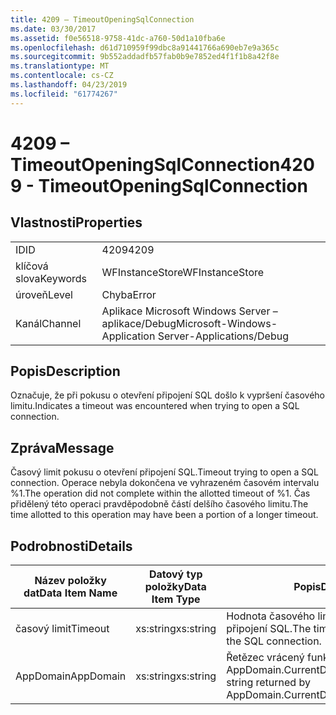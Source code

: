 ```yaml
---
title: 4209 – TimeoutOpeningSqlConnection
ms.date: 03/30/2017
ms.assetid: f0e56518-9758-41dc-a760-50d1a10fba6e
ms.openlocfilehash: d61d710959f99dbc8a91441766a690eb7e9a365c
ms.sourcegitcommit: 9b552addadfb57fab0b9e7852ed4f1f1b8a42f8e
ms.translationtype: MT
ms.contentlocale: cs-CZ
ms.lasthandoff: 04/23/2019
ms.locfileid: "61774267"
---
```

# <a name="4209---timeoutopeningsqlconnection"></a><span data-ttu-id="c513b-102">4209 – TimeoutOpeningSqlConnection</span><span class="sxs-lookup"><span data-stu-id="c513b-102">4209 - TimeoutOpeningSqlConnection</span></span>
## <a name="properties"></a><span data-ttu-id="c513b-103">Vlastnosti</span><span class="sxs-lookup"><span data-stu-id="c513b-103">Properties</span></span>  
  
|||  
|-|-|  
|<span data-ttu-id="c513b-104">ID</span><span class="sxs-lookup"><span data-stu-id="c513b-104">ID</span></span>|<span data-ttu-id="c513b-105">4209</span><span class="sxs-lookup"><span data-stu-id="c513b-105">4209</span></span>|  
|<span data-ttu-id="c513b-106">klíčová slova</span><span class="sxs-lookup"><span data-stu-id="c513b-106">Keywords</span></span>|<span data-ttu-id="c513b-107">WFInstanceStore</span><span class="sxs-lookup"><span data-stu-id="c513b-107">WFInstanceStore</span></span>|  
|<span data-ttu-id="c513b-108">úroveň</span><span class="sxs-lookup"><span data-stu-id="c513b-108">Level</span></span>|<span data-ttu-id="c513b-109">Chyba</span><span class="sxs-lookup"><span data-stu-id="c513b-109">Error</span></span>|  
|<span data-ttu-id="c513b-110">Kanál</span><span class="sxs-lookup"><span data-stu-id="c513b-110">Channel</span></span>|<span data-ttu-id="c513b-111">Aplikace Microsoft Windows Server – aplikace/Debug</span><span class="sxs-lookup"><span data-stu-id="c513b-111">Microsoft-Windows-Application Server-Applications/Debug</span></span>|  
  
## <a name="description"></a><span data-ttu-id="c513b-112">Popis</span><span class="sxs-lookup"><span data-stu-id="c513b-112">Description</span></span>  
 <span data-ttu-id="c513b-113">Označuje, že při pokusu o otevření připojení SQL došlo k vypršení časového limitu.</span><span class="sxs-lookup"><span data-stu-id="c513b-113">Indicates a timeout was encountered when trying to open a SQL connection.</span></span>  
  
## <a name="message"></a><span data-ttu-id="c513b-114">Zpráva</span><span class="sxs-lookup"><span data-stu-id="c513b-114">Message</span></span>  
 <span data-ttu-id="c513b-115">Časový limit pokusu o otevření připojení SQL.</span><span class="sxs-lookup"><span data-stu-id="c513b-115">Timeout trying to open a SQL connection.</span></span> <span data-ttu-id="c513b-116">Operace nebyla dokončena ve vyhrazeném časovém intervalu %1.</span><span class="sxs-lookup"><span data-stu-id="c513b-116">The operation did not complete within the allotted timeout of %1.</span></span> <span data-ttu-id="c513b-117">Čas přidělený této operaci pravděpodobně částí delšího časového limitu.</span><span class="sxs-lookup"><span data-stu-id="c513b-117">The time allotted to this operation may have been a portion of a longer timeout.</span></span>  
  
## <a name="details"></a><span data-ttu-id="c513b-118">Podrobnosti</span><span class="sxs-lookup"><span data-stu-id="c513b-118">Details</span></span>  
  
|<span data-ttu-id="c513b-119">Název položky dat</span><span class="sxs-lookup"><span data-stu-id="c513b-119">Data Item Name</span></span>|<span data-ttu-id="c513b-120">Datový typ položky</span><span class="sxs-lookup"><span data-stu-id="c513b-120">Data Item Type</span></span>|<span data-ttu-id="c513b-121">Popis</span><span class="sxs-lookup"><span data-stu-id="c513b-121">Description</span></span>|  
|--------------------|--------------------|-----------------|  
|<span data-ttu-id="c513b-122">časový limit</span><span class="sxs-lookup"><span data-stu-id="c513b-122">Timeout</span></span>|<span data-ttu-id="c513b-123">xs:string</span><span class="sxs-lookup"><span data-stu-id="c513b-123">xs:string</span></span>|<span data-ttu-id="c513b-124">Hodnota časového limitu pro otevření připojení SQL.</span><span class="sxs-lookup"><span data-stu-id="c513b-124">The timeout value for opening the SQL connection.</span></span>|  
|<span data-ttu-id="c513b-125">AppDomain</span><span class="sxs-lookup"><span data-stu-id="c513b-125">AppDomain</span></span>|<span data-ttu-id="c513b-126">xs:string</span><span class="sxs-lookup"><span data-stu-id="c513b-126">xs:string</span></span>|<span data-ttu-id="c513b-127">Řetězec vrácený funkcí AppDomain.CurrentDomain.FriendlyName.</span><span class="sxs-lookup"><span data-stu-id="c513b-127">The string returned by AppDomain.CurrentDomain.FriendlyName.</span></span>|
